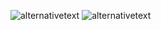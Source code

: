 ![alternativetext](https://i.ibb.co/K5pLv9h/wiplogo.png)
![alternativetext](https://i.ibb.co/4Y9QhtS/Screenshot-4321.png)
